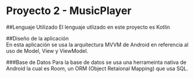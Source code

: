 # Proyecto 2 - MusicPlayer
##Lenguaje Utilizado 
El lenguaje utlizado en este proyecto es Kotlin 

##Diseño de la aplicación   
En esta aplicación se usa la arquitectura MVVM de Android en referencia al uso de Model, View y ViewModel. 

###Base de Datos
Para la base de datos se usa una herrameinta nativa de Android la cual es Room, un  ORM (Object Retaional Mapping) que usa SQL. 




